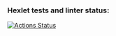 ### Hexlet tests and linter status:
[![Actions Status](https://github.com/SanyaVporyadke/python-project-lvl1/workflows/hexlet-check/badge.svg)](https://github.com/SanyaVporyadke/python-project-lvl1/actions)